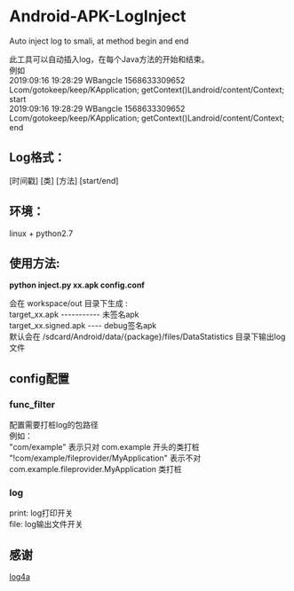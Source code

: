 # Android-APK-LogInject
Auto inject log to smali, at method begin and end

此工具可以自动插入log，在每个Java方法的开始和结束。<br/>
例如<br/>
2019:09:16 19:28:29 WBangcle 1568633309652  Lcom/gotokeep/keep/KApplication;   getContext()Landroid/content/Context; start<br/>
2019:09:16 19:28:29 WBangcle 1568633309652  Lcom/gotokeep/keep/KApplication;   getContext()Landroid/content/Context; end<br/>

## Log格式：
[时间戳] [类] [方法] [start/end]

## 环境：
linux + python2.7

## 使用方法:
**python inject.py xx.apk config.conf**

会在 workspace/out 目录下生成 :<br/>
target_xx.apk ----------- 未签名apk<br/>
target_xx.signed.apk ---- debug签名apk<br/>
默认会在 /sdcard/Android/data/{package}/files/DataStatistics 目录下输出log文件

## config配置
### func_filter
配置需要打桩log的包路径<br/>
  例如：<br/>
  "com/example" 表示只对 com.example 开头的类打桩<br/>
  "!com/example/fileprovider/MyApplication" 表示不对 com.example.fileprovider.MyApplication 类打桩<br/>
### log
print: log打印开关<br/>
file: log输出文件开关

## 感谢
[log4a](https://github.com/pqpo/Log4a)
